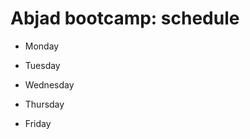 Abjad bootcamp: schedule
========================

* Monday


* Tuesday


* Wednesday


* Thursday


* Friday